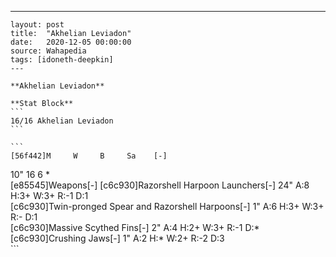 ---
    layout: post
    title:  "Akhelian Leviadon"
    date:   2020-12-05 00:00:00
    source: Wahapedia
    tags: [idoneth-deepkin]
    ---
    
    **Akhelian Leviadon**
    
    **Stat Block**
    ```
    16/16 Akhelian Leviadon
    ```
    
    ```
    [56f442]M     W     B     Sa    [-]
10"   16    6     *     
[e85545]Weapons[-]
[c6c930]Razorshell Harpoon Launchers[-]
24"    A:8    H:3+   W:3+   R:-1   D:1   
[c6c930]Twin-pronged Spear and Razorshell Harpoons[-]
1"     A:6    H:3+   W:3+   R:-    D:1   
[c6c930]Massive Scythed Fins[-]
2"     A:4    H:2+   W:3+   R:-1   D:*   
[c6c930]Crushing Jaws[-]
1"     A:2    H:*    W:2+   R:-2   D:3   
    ```
    
    
    